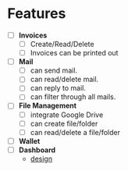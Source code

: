# Features

- [ ] **Invoices**
  - [ ] Create/Read/Delete
  - [ ] Invoices can be printed out
- [ ] **Mail**
  - [ ] can send mail.
  - [ ] can read/delete mail.
  - [ ] can reply to mail.
  - [ ] can filter through all mails.
- [ ] **File Management**
  - [ ] integrate Google Drive
  - [ ] can create file/folder
  - [ ] can read/delete a file/folder
- [ ] **Wallet**
- [ ] **Dashboard**
  - [design](http://skote-v-dark.react.themesbrand.com/dashboard-saas)
